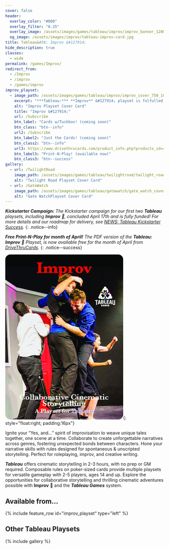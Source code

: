 ```yaml
---
cover: false
header:
  overlay_color: "#000"
  overlay_filter: "0.25"
  overlay_image: /assets/images/games/tableau/improv/improv_banner_1280_360.jpg
  og_image: /assets/images/improv/tableau-improv-card.jpg
title: Tableau&#58; Improv &#127914;
hide_description: true
classes:
  - wide
permalink: /games/Improv/
redirect_from:
  - /Improv
  - /improv
  - /games/improv
improv_playset:
  - image_path: /assets/images/games/tableau/improv/improv_cover_750_1050.png
    excerpt: "***Tableau:*** **Improv** &#127914; playset is fulfulled by ![Drive Thru Cards Logo](/assets/images/logos/drivethrucards_logo_125_20.png) in three different versions: **Cards w/Tuckbox!** version contains 38 poker-sized Playset & core cards; **Just the Cards!** version banded in a plastic wrap without a tuckbox; or a **Print-N-Play!** PDF version suitable for printing on US Letter-sized card stock and cutting out manually using the cut-lines for use with poker-sized card sleeves."
    alt: "Improv Playset Cover Card"
    title: "Improv &#127914;"
    url: /Subscribe
    btn_label: "Cards w/Tuckbox! (coming soon)"
    btn_class: "btn--info"
    url2: /Subscribe
    btn_label2: "Just the Cards! (coming soon)"
    btn_class2: "btn--info"
    url3: https://www.drivethrucards.com/product_info.php?products_id=432580
    btn_label3: "Print-N-Play! (available now)"
    btn_class3: "btn--success"
gallery:
  - url: /TwilightRoad
    image_path: /assets/images/games/tableau/twilightroad/twilight_road_cover_750_1050.png
    alt: "Twilight Road Playset Cover Card"
  - url: /GateWatch
    image_path: /assets/images/games/tableau/gatewatch/gate_watch_cover_750_1050.png
    alt: "Gate WatchPlayset Cover Card"
---
```

_**Kickstarter Campaign:** The Kickstarter campaign for our first two **Tableau** playsets, including **Improv** 🎪, concluded April 17th and is fully funded! For more details and our roadmap for delivery, see [NEWS: Tableau Kickstarter Success](/news/Tableau-Kickstarter-Success/)._
{: .notice--info}

_**Free Print-N-Play for month of April!** The PDF version of the **Tableau:** **Improv** 🎪 Playset, is now available free for the month of April from [DriveThruCards](https://www.drivethrucards.com/product_info.php?products_id=432580)._
{: .notice--success}

![Tableau: Improv 🎪 Playset - Cover Card](/assets/images/games/tableau/improv/improv_cover_375_525.png){: style="float:right; padding:16px"}

Ignite your “Yes, and…” spirit of improvisation to weave unique tales together, one scene at a time. Collaborate to create unforgettable narratives across genres, fostering unexpected bonds between characters. Hone your narrative skills with rules designed for spontaneous & unscripted storytelling. Perfect for roleplaying, improv, and creative writing.

***Tableau*** offers cinematic storytelling in 2-3 hours, with no prep or GM required. Composable rules on poker-sized cards provide multiple playsets for versatile gameplay with 2-5 players, ages 14 and up. Explore the opportunities for collaborative storytelling and thrilling cinematic adventures possible with **Improv** 🎪  and the ***Tableau Games*** system.

## Available from… 

{% include feature_row id="improv_playset" type="left" %}

## Other Tableau Playsets

{% include gallery %}
